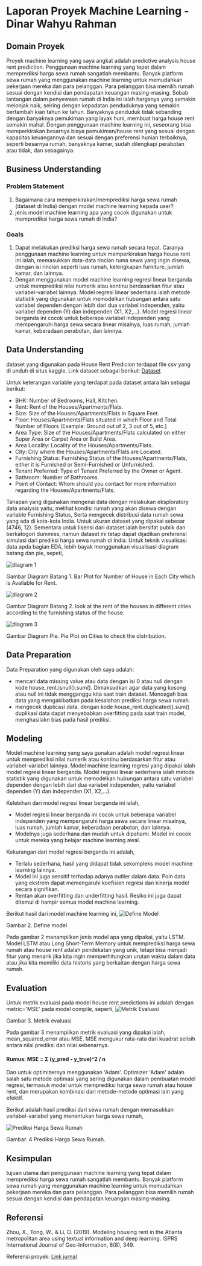 # Laporan Proyek Machine Learning - Dinar Wahyu Rahman
## Domain Proyek
Proyek machine learning yang saya angkat adalah predictive analysis house rent prediction. Penggunaan machine learning yang tepat dalam memprediksi harga sewa rumah sangatlah membantu. Banyak platform sewa rumah yang menggunakan machine learning untuk memudahkan pekerjaan mereka dan para pelanggan. Para pelanggan bisa memilih rumah sesuai dengan kendisi dan pendapatan keuangan masing-masing. Sebab tantangan dalam penyewaan rumah di India ini ialah harganya yang semakin melonjak naik, seiring dengan kepadatan penduduknya yang semakin bertambah kian tahun ke tahun. Banyaknya penduduk tidak sebanding dengan banyaknya pemukiman yang layak huni, membuat harga house rent semakin mahal. Dengan penggunaan machine learning ini, seseorang bisa memperkirakan besarnya biaya pemukiman/house rent yang sesuai dengan kapasitas keuangannya dan sesuai dengan preferensi hunian terbaiknya, seperti besarnya rumah, banyaknya kamar, sudah dilengkapi perabotan atau tidak, dan sebagainya.


## Business Understanding
### Problem Statement
1. Bagaimana cara memperkirakan/memprediksi harga sewa rumah (dataset di India) dengan model machine learning kepada user?
2. jenis model machine learning apa yang cocok digunakan untuk memprediksi harga sewa rumah di India?
### Goals
1. Dapat melakukan prediksi harga sewa rumah secara tepat. Caranya penggunaan machine learning untuk memperkirakan harga house rent ini ialah, memasukkan data-data rincian ruma sewa yang ingin disewa, dengan isi rincian seperti luas rumah, kelengkapan furniture, jumlah kamar, dan lainnya.
2. Dengan menggunakan model machine learning regresi linear berganda untuk memprediksi nilai numerik atau kontinu berdasarkan fitur atau variabel-variabel lainnya. Model regresi linear sederhana ialah metode statistik yang digunakan untuk memodelkan hubungan antara satu variabel dependen dengan lebih dari dua variabel independen, yaitu variabel dependen (Y) dan independen (X1, X2,...). Model regresi linear berganda ini cocok untuk beberapa variabel independen yang mempengaruhi harga sewa secara linear misalnya, luas rumah, jumlah kamar, keberadaan perabotan, dan lainnya.

## Data Understanding
dataset yang digunakan pada House Rent Predicion terdapat file csv yang di unduh di situs kaggle. Link dataset sebagai berikut: [Dataset](https://github.com/dinarrahman30/House_Rent_Prediction/blob/main/house_rent_prediction/House_Rent_Dataset.csv)

Untuk keterangan variable yang terdapat pada dataset antara lain sebagai berikut:

- BHK: Number of Bedrooms, Hall, Kitchen.
- Rent: Rent of the Houses/Apartments/Flats.
- Size: Size of the Houses/Apartments/Flats in Square Feet.
- Floor: Houses/Apartments/Flats situated in which Floor and Total Number of Floors (Example: Ground out of 2, 3 out of 5, etc.)
- Area Type: Size of the Houses/Apartments/Flats calculated on either Super Area or Carpet Area or Build Area.
- Area Locality: Locality of the Houses/Apartments/Flats.
- City: City where the Houses/Apartments/Flats are Located.
- Furnishing Status: Furnishing Status of the Houses/Apartments/Flats, either it is Furnished or Semi-Furnished or Unfurnished.
- Tenant Preferred: Type of Tenant Preferred by the Owner or Agent.
- Bathroom: Number of Bathrooms.
- Point of Contact: Whom should you contact for more information regarding the Houses/Apartments/Flats.

Tahapan yang digunakan mengenai data dengan melakukan eksploratory data analysis yaitu, melihat kondisi rumah yang akan disewa dengan variable Furnishing Status, Serta mengecek distribusi data rumah sewa yang ada di kota-kota India. Untuk ukuran dataset yang dipakai sebesar (4746, 12). Sementara untuk lisensi dari dataset ialah bersifat publik dan berkatogori dummies, namun dataset ini tetap dapat dijadikan preferensi simulasi dari prediksi harga sewa rumah di India. Untuk teknik visualisasi data apda bagian EDA, lebih bayak menggunakan visualisasi diagram batang dan pie, sepeti,

![diagram 1](https://github.com/dinarrahman30/House_Rent_Prediction/assets/68122380/fb0ab42b-5fea-4fcd-8881-22f11912c290)

Gambar Diagram Batang 1. Bar Plot for Number of House in Each City which is Available for Rent.

![diagram 2](https://github.com/dinarrahman30/House_Rent_Prediction/assets/68122380/4d639094-cdc8-48d8-81cb-d8aa226944e9)

Gambar Diagram Batang 2. look at the rent of the houses in different cities according to the furnishing status of the house.

![diagram 3](https://github.com/dinarrahman30/House_Rent_Prediction/assets/68122380/55608920-fc48-4572-aed1-15954d59b640)

Gambar Diagram Pie. Pie Plot on Cities to check the distribution.


## Data Preparation
Data Preparation yang digunakan oleh saya adalah:
- mencari data missing value atau data dengan isi 0 atau null dengan kode house_rent.isnull().sum(). Dimaksudkan agar data yang kosong atau null ini tidak mengganggu kita saat train dataset. Mencegah bias data yang mengakibatkan pada kesalahan prediksi harga sewa rumah.
- mengecek duplicasi data. dengan kode house_rent.duplicated().sum() duplikasi data dapat menyebabkan overfitting pada saat train model, menghasilakn bias pada hasil prediksi.

## Modeling

Model machine learning yang saya gunakan adalah model regresi linear untuk memprediksi nilai numerik atau kontinu berdasarkan fitur atau variabel-variabel lainnya. Model machine learning regresi yang dipakai ialah model regresi linear berganda. Model regresi linear sederhana ialah metode statistik yang digunakan untuk memodelkan hubungan antara satu variabel dependen dengan lebih dari dua variabel independen, yaitu variabel dependen (Y) dan independen (X1, X2,...).

Kelebihan dari model regresi linear berganda ini ialah,
- Model regresi linear berganda ini cocok untuk beberapa variabel independen yang mempengaruhi harga sewa secara linear misalnya, luas rumah, jumlah kamar, keberadaan perabotan, dan lainnya.
- Modelnya juga sederhana dan mudah untuk dipahami. Model ini cocok untuk mereka yang belajar machine learning awal.

Kekurangan dari model regresi berganda ini adalah,

- Terlalu sederhana, hasil yang didapat tidak sekompleks model machine learning lainnya.
- Model ini juga sensitif terhadap adanya outlier dalam data. Poin data yang ekstrem dapat memengaruhi koefisien regresi dan kinerja model secara signifikan.
- Rentan akan overfitting dan underfitting hasil. Resiko ini juga dapat ditemui di hampir semua model machine learning.

Berikut hasil dari model machine learning ini, 
![Define Model](https://github.com/dinarrahman30/House_Rent_Prediction/assets/68122380/cc85dedd-6db0-48be-8d94-ca4acc998bde)

Gambar 2. Define model

Pada gambar 2 menampilkan jenis model apa yang dipakai, yaitu LSTM. Model LSTM atau Long Short-Term Memory untuk memprediksi harga sewa rumah atau house rent adalah pendekatan yang unik, tetapi bisa menjadi fitur yang menarik jika kita ingin memperhitungkan urutan waktu dalam data atau jika kita memiliki data historis yang berkaitan dengan harga sewa rumah.

## Evaluation
Untuk metrik evaluasi pada model house rent predictions ini adalah dengan metric='MSE' pada model compile, seperti, 
![Metrik Evaluasi](https://github.com/dinarrahman30/House_Rent_Prediction/assets/68122380/71c36f03-0553-4bd0-b296-fee46fd69cb8)

Gambar 3. Metrik evaluasi

Pada gambar 3 menampilkan metrik evaluasi yang dipakai ialah, mean_squared_error atau MSE. MSE mengukur rata-rata dari kuadrat selisih antara nilai prediksi dan nilai sebenarnya.

#### Rumus: MSE = Σ (y_pred - y_true)^2 / n

Dan untuk optimizernya menggunakan 'Adam'. Optimizer 'Adam' adalah salah satu metode optimasi yang sering digunakan dalam pembuatan model regresi, termasuk model untuk memprediksi harga sewa rumah atau house rent, dan merupakan kombinasi dari metode-metode optimasi lain yang efektif.


Berikut adalah hasil prediksi dari sewa rumah dengan memasukkan variabel-variabel yang menentukan harga sewa rumah, 

![Prediksi Harga Sewa Rumah](https://github.com/dinarrahman30/House_Rent_Prediction/assets/68122380/c154b817-471d-43aa-8415-ecf074e53547)

Gambar. 4 Prediksi Harga Sewa Rumah.

## Kesimpulan
tujuan utama dari penggunaan machine learning yang tepat dalam memprediksi harga sewa rumah sangatlah membantu. Banyak platform sewa rumah yang menggunakan machine learning untuk memudahkan pekerjaan mereka dan para pelanggan. Para pelanggan bisa memilih rumah sesuai dengan kendisi dan pendapatan keuangan masing-masing.

## Referensi 
Zhou, X., Tong, W., & Li, D. (2019). Modeling housing rent in the Atlanta metropolitan area using textual information and deep learning. ISPRS International Journal of Geo-Information, 8(8), 349.

Referensi proyek: [Link jurnal](https://www.mdpi.com/2220-9964/8/8/349)

